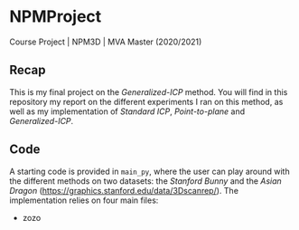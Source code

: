 # NPMProject
Course Project | NPM3D | MVA Master (2020/2021)

## Recap
This is my final project on the *Generalized-ICP* method. You will find in this repository my report on the different experiments I ran on this method, as well as my implementation of *Standard ICP*, *Point-to-plane* and *Generalized-ICP*.

## Code
A starting code is provided in ```main_py```, where the user can play around with the different methods on two datasets: the *Stanford Bunny* and the *Asian Dragon* (https://graphics.stanford.edu/data/3Dscanrep/). The implementation relies on four main files:
- zozo

